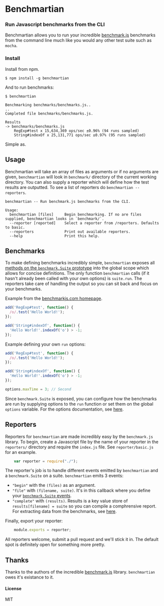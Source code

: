 # Benchmartian
### Run Javascript benchmarks from the CLI
Benchmartian allows you to run your incredible [benchmark.js](http://benchmarkjs.com) benchmarks from the command line much like you would any other test suite such as `mocha`.

### Install
Install from npm.

	$ npm install -g benchmartian


And to run benchmarks:

	$ benchmartian

	Benchmarking benchmarks/benchmarks.js..
	..
	Completed file benchmarks/benchmarks.js.

	Results
	-> benchmarks/benchmarks.js
	    RegExp#test x 15,634,369 ops/sec ±0.96% (94 runs sampled)
	    String#indexOf x 25,131,771 ops/sec ±0.97% (95 runs sampled)

Simple as.

## Usage
Benchmartian will take an array of files as arguments or if no arguments are given, `benchmartian` will look in `benchmark/` directory of the current working directory. You can also supply a reporter which will define how the test results are outputted. To see a list of reporters do `benchmartian --reporters`.


	benchmartian -- Run benchmark.js benchmarks from the CLI.

	Usage:
	  benchmartian [files]     Begin benchmarking. If no are files supplied, benchmartian looks in `benchmark/`.
	  --reporter [reported]    Select a reporter from /reporters. Defaults to basic.
	  --reporters              Print out available reporters.
	  --help                   Print this help.

## Benchmarks
To make defining benchmarks incredibly simple, `benchmartian` exposes all [methods on the `benchmark.Suite` prototype](http://benchmarkjs.com/docs#Suite_prototype_abort) into the global scope which allows for concise definitions. The only function `benchmartian` calls (if it hasn't already been called with your own options) is `suite.run`. The reporters take care of handling the output so you can sit back and focus on your benchmarks. 

Example from the [benchmarkjs.com homepage](http://benchmarkjs.com).
```js
add('RegExp#test', function() {
  /o/.test('Hello World!');
});

add('String#indexOf', function() {
  'Hello World!'.indexOf('o') > -1;
});
```

Example defining your own `run` options:
```js
add('RegExp#test', function() {
  /o/.test('Hello World!');
});

add('String#indexOf', function() {
  'Hello World!'.indexOf('o') > -1;
});

options.maxTime = 3; // Second
```

Since `benchmark.Suite` is exposed, you can configure how the benchmarks are run by supplying options to the `run` function or set them on the global `options` variable. For the options documentation, see [here](http://benchmarkjs.com/docs#options).

## Reporters
Reporters for `benchmartian` are made incredibly easy by the `benchmark.js` library. To begin, create a Javascript file by the name of your reporter in the `reporters/` directory and require the `index.js` file. See `reporter/basic.js` for an example.

```js
	var reporter = require("./");
```

The reporter's job is to handle different events emitted by `benchmartian` and a `benchmark.Suite` on a suite. `benchmartian` emits 3 events:
* `"begin"` with the `(files)` as an argument.
* `"file"` with `(filename, suite)`. It's in this callback where you define your [`benchmark.Suite` events](http://benchmarkjs.com/docs#options_onAbort).
* `"complete"` with `(results)`. Results is a key value store of `results[filename] = suite` so you can compile a comphrensive report. For extracting data from the benchmarks, see [here](http://benchmarkjs.com/docs#prototype_stats).

Finally, export your reporter:
```js
	module.exports = reporter;
```

All reporters welcome, submit a pull request and we'll stick it in. The default spot is definitely open for something more pretty.

## Thanks
Thanks to the authors of the incredible [benchmark.js](http://benchmarkjs.com) library. `benchmartian` owes it's existance to it.

#### License
MIT